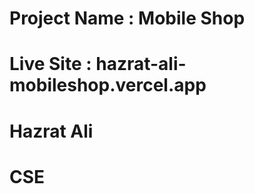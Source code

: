 # Project Name : Mobile Shop
# Live Site : hazrat-ali-mobileshop.vercel.app
# Hazrat Ali
# CSE
# 





